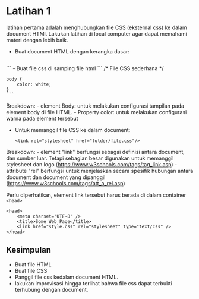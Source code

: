 # Latihan 1

latihan pertama adalah menghubungkan file CSS (eksternal css) ke dalam document HTMl.
Lakukan latihan di local computer agar dapat memahami materi dengan lebih baik.

- Buat document HTML dengan kerangka dasar:
    ```
<!DOCTYPE html>
<html lang='en'>

<head>
</head>

<body>
</body>

</html>
    ```
- Buat file css di samping file html
    ```
    /* File CSS sederhana */

    body { 
        color: white; 
    }
    ```
Breakdown:
    - element Body: untuk melakukan configurasi tampilan pada element body di file HTML.
    - Property color: untuk melakukan configurasi warna pada element tersebut

- Untuk memanggil file CSS ke dalam document:
    ```
    <link rel="stylesheet" href="folder/file.css"/>
    ```
Breakdown:
    - element "link" berfungsi sebagai definisi antara document, dan sumber luar. Tetapi sebagian besar digunakan untuk memanggil stylesheet dan logo (https://www.w3schools.com/tags/tag_link.asp)
    - attribute "rel" berfungsi untuk menjelaskan secara spesifik hubungan antara document dan document yang dipanggil (https://www.w3schools.com/tags/att_a_rel.asp)

Perlu diperhatikan, element link tersebut harus berada di dalam container `<head>`

```
<head>
    <meta charset='UTF-8' />
    <title>Some Web Page</title>
    <link href="style.css" rel="stylesheet" type="text/css" />
</head>
```

## Kesimpulan
- Buat file HTML
- Buat file CSS
- Panggil file css kedalam document HTML.
- lakukan improvisasi hingga terlihat bahwa file css dapat terbukti terhubung dengan document.
